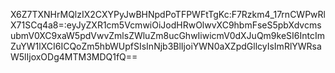 X6Z7TXNHrMQlzIX2CXYPyJwBHNpdPoTFPWFtTgKc:F7Rzkm4_17rnCWPwRlX71SCq4a8=:eyJyZXR1cm5VcmwiOiJodHRwOlwvXC9hbmFseS5pbXdvcmsubmV0XC9xaW5pdVwvZmlsZWluZm8ucGhwIiwicmV0dXJuQm9keSI6IntcImZuYW1lXCI6ICQoZm5hbWUpfSIsInNjb3BlIjoiYWN0aXZpdGllcyIsImRlYWRsaW5lIjoxODg4MTM3MDQ1fQ==
